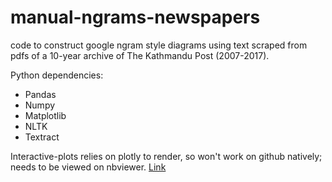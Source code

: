 # manual-ngrams-newspapers
code to construct google ngram style diagrams using text scraped from pdfs of a 10-year archive of The Kathmandu Post (2007-2017). 

Python dependencies:
+ Pandas
+ Numpy
+ Matplotlib
+ NLTK
+ Textract

Interactive-plots relies on plotly to render, so won't work on github natively; needs to be viewed on nbviewer. [Link](http://nbviewer.jupyter.org/github/apoorvalal/manual-ngrams-newspapers/blob/master/interactive-plots.ipynb?flush_cache=true#Interactive-Plots)
